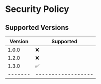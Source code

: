 # Security Policy

## Supported Versions


| Version | Supported          |
| ------- | ------------------ |
| 1.0.0   | :x:                |
| 1.2.0   | :x:                |
| 1.3.0   | :white_check_mark: |
| ------- | ------------------ |
